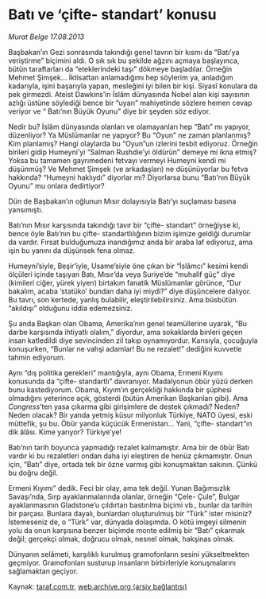 # Batı ve ‘çifte- standart’ konusu

*Murat Belge 17.08.2013*

<div class="yazi"><p>Başbakan’ın Gezi sonrasında takındığı genel tavrın bir kısmı da “Batı’ya veriştirme” biçimini aldı. O sık sık bu şekilde ağzını açmaya başlayınca, bütün taraftarları da “eteklerindeki taşı” dökmeye başladılar. Örneğin Mehmet Şimşek... İktisattan anlamadığımı hep söylerim ya, anladığım kadarıyla, işini başarıyla yapan, mesleğini iyi bilen bir kişi. Siyasî konulara da pek girmezdi. Ateist Dawkins’in İslâm dünyasında Nobel alan kişi sayısının azlığı üstüne söylediği  bence bir “uyarı” mahiyetinde  sözlere hemen cevap veriyor ve “ Batı’nın Büyük Oyunu” diye bir şeyden söz ediyor.</p>
<p>Nedir bu? İslâm dünyasında olanları  ve olamayanları  hep “Batı” mı yapıyor, düzenliyor? Ya Müslümanlar ne yapıyor? Bu “Oyun” ne zaman planlanmış? Kim planlamış? Hangi olaylarda bu “Oyun”un izlerini tesbit ediyoruz. Örneğin birileri gidip Humeyni’yi “Salman Rushdie’yi öldürün” demeye mi ikna etmiş? Yoksa bu tamamen gayrımedeni fetvayı vermeyi Humeyni kendi mi düşünmüş? Ve Mehmet Şimşek (ve arkadaşları) ne düşünüyorlar bu fetva hakkında? “Humeyni haklıydı” diyorlar mı? Diyorlarsa bunu “Batı’nın Büyük Oyunu” mu onlara dedirtiyor?</p>
<p>Dün de Başbakan’ın oğlunun Mısır dolayısıyla Batı’yı suçlaması basına yansımıştı.</p>
<p>Batı’nın Mısır karşısında takındığı tavır bir “çifte- standart” örneğiyse  ki, bence öyle  Batı’nın bu çifte- standartlılığının bizim işimize geldiği durumlar da vardır. Fırsat bulduğumuza inandığımız anda bir araba laf ediyoruz, ama işin bu yanını da düşünsek fena olmaz.</p>
<p>Humeyni’siyle, Beşir’iyle, Usame’siyle öne çıkan bir “İslâmcı” kesimi kendi ölçüleri içinde taşıyan Batı, Mısır’da veya Suriye’de “muhalif güç” diye (kimileri ciğer, yürek yiyen) birtakım fanatik Müslümanlar görünce, “Dur bakalım, acaba ‘statüko’ bundan daha iyi miydi?” diye düşüncelere dalıyor. Bu tavrı, son kertede, yanlış bulabilir, eleştirilebilirsiniz. Ama büsbütün “akıldışı” olduğunu iddia edemezsiniz.</p>
<p>Şu anda Başkan olan Obama, Amerika’nın genel teamüllerine uyarak, “Bu darbe karşısında ihtiyatlı olalım,” diyordur, ama sokaklarda binleri geçen insan katledildi diye sevincinden zil takıp oynamıyordur. Karısıyla, çocuğuyla konuşurken, “Bunlar ne vahşi adamlar! Bu ne rezalet!” dediğini kuvvetle tahmin ediyorum. </p>
<p>Aynı “dış politika gerekleri” mantığıyla, aynı Obama, Ermeni Kıyımı konusunda da “çifte- standartlı” davranıyor. Madalyonun öbür yüzü derken bunu kastediyorum. Obama, Kıyım’ın gerçekliği hakkında bir şüphesi olmadığını yeterince açık, gösterdi (bütün Amerikan Başkanları gibi). Ama <i>Congress</i>’ten yasa çıkarma gibi girişimlere de destek çıkmadı? Neden? Neden olacak? Bir yanda yetmiş küsur milyonluk Türkiye, NATO üyesi, eski müttefik, şu bu. Öbür yanda küçücük Ermenistan... Yani, “çifte- standart”ın dik âlâsı. Kime yarıyor? Türkiye’ye!</p>
<p>Batı’nın tarih boyunca yapmadığı rezalet kalmamıştır. Ama bir de öbür Batı vardır ki bu rezaletleri ondan daha iyi eleştiren de henüz çıkmamıştır. Onun için, “Batı” diye, ortada tek bir özne varmış gibi konuşmaktan sakının. Çünkü bu doğru değil. </p>
<p>Ermeni Kıyımı” dedik. Feci bir olay, ama tek değil. Yunan Bağımsızlık Savaşı’nda, Sırp ayaklanmalarında olanlar, örneğin “Çele- Çule”, Bulgar ayaklanmasının Gladstone’u çıldırtan bastırılma biçimi vb., bunlar da tarihin bir parçası. Bunlara dayalı, bunlardan oluşturulmuş bir “Türk” ister misiniz? İstemeseniz de, o “Türk” var, dünyada dolaşımda. O kötü imgeyi silmenin yolu da onun karşısına benzer biçimde monte edilmiş bir “Batı” çıkarmak değil; gerçekçi olmak, doğrucu olmak, nesnel olmak, hakşinas olmak.</p>
<p>Dünyanın selâmeti, karşılıklı kurulmuş gramofonların sesini yükseltmekten geçmiyor. Gramofonları susturup insanların birbirleriyle konuşmalarını sağlamaktan geçiyor.</p>
</div>

Kaynak: [taraf.com.tr](http://www.taraf.com.tr:80/murat-belge/makale-bati-ve-cifte-standart-konusu.htm), [web.archive.org (arşiv bağlantısı)](http://web.archive.org/web/20130820205913/http://www.taraf.com.tr:80/murat-belge/makale-bati-ve-cifte-standart-konusu.htm)
